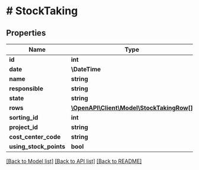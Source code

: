 # # StockTaking

## Properties

Name | Type | Description | Notes
------------ | ------------- | ------------- | -------------
**id** | **int** |  | [optional]
**date** | **\DateTime** |  | [optional]
**name** | **string** |  |
**responsible** | **string** |  |
**state** | **string** |  |
**rows** | [**\OpenAPI\Client\Model\StockTakingRow[]**](StockTakingRow.md) |  | [optional]
**sorting_id** | **int** |  | [optional]
**project_id** | **string** |  | [optional]
**cost_center_code** | **string** |  | [optional]
**using_stock_points** | **bool** |  | [optional]

[[Back to Model list]](../../README.md#models) [[Back to API list]](../../README.md#endpoints) [[Back to README]](../../README.md)
